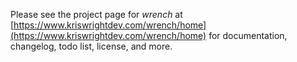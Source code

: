 Please see the project page for *wrench* at [https://www.kriswrightdev.com/wrench/home](https://www.kriswrightdev.com/wrench/home) for documentation, changelog, todo list, license, and more.